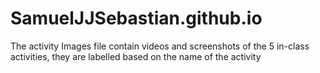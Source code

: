 # SamuelJJSebastian.github.io

The activity Images file contain videos and screenshots of the 5 in-class activities, they are labelled based on the name of the activity
